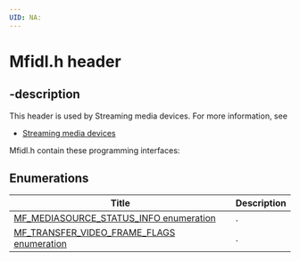 ```yaml
---
UID: NA:
---
```


# Mfidl.h header

## -description

This header is used by Streaming media devices. For more information, see
- [Streaming media devices](../_stream/index.md)

Mfidl.h contain these programming interfaces:


## Enumerations

| Title   | Description   |
| ---- |:---- |
| [MF_MEDIASOURCE_STATUS_INFO enumeration](ne-mfidl-mf_mediasource_status_info.md) | . |
| [MF_TRANSFER_VIDEO_FRAME_FLAGS enumeration](ne-mfidl-mf_transfer_video_frame_flags.md) | . |
